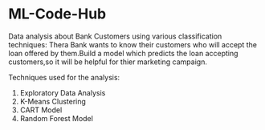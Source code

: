 # ML-Code-Hub
Data analysis about Bank Customers using various classification techniques:
    Thera Bank wants to know their customers who will accept the loan offered by them.Build a model which predicts the loan accepting customers,so it will be helpful for thier marketing campaign.

Techniques used for the analysis:

  1. Exploratory Data Analysis
  2. K-Means Clustering 
  3. CART Model
  4. Random Forest Model
  
  
